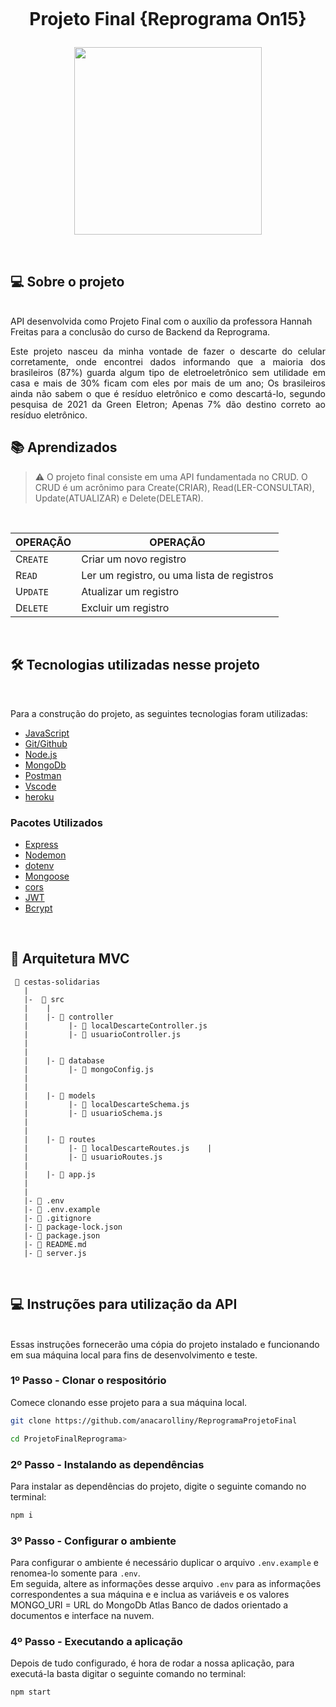 <h1 align="center">
    <br>
    <p align="center">Projeto Final {Reprograma On15}<p>
</h1>
<p align="center">
<img src="./assets/frame_1.png width="350" height="300"/>
</p>
<br>

## 💻 Sobre o projeto 
<br>
API desenvolvida como Projeto Final com o auxílio da professora Hannah Freitas para a conclusão do curso de Backend da Reprograma.

<p align="justify">Este projeto nasceu da minha vontade de fazer o descarte do celular corretamente, onde encontrei dados informando que a maioria dos brasileiros (87%) guarda algum tipo de eletroeletrônico sem utilidade em casa e mais de 30% ficam com eles por mais de um ano; Os brasileiros ainda não sabem o que é resíduo eletrônico e como descartá-lo, segundo pesquisa de 2021 da Green Eletron; Apenas 7% dão destino correto ao resíduo eletrônico.


## 📚 Aprendizados

> ⚠️ O projeto final consiste em uma API fundamentada no CRUD. O CRUD é um acrônimo para Create(CRIAR), Read(LER-CONSULTAR), Update(ATUALIZAR) e Delete(DELETAR). 
  
<br>

| OPERAÇÃO | OPERAÇÃO |
| --- | --- |
| C`REATE` | Criar um novo registro |
| R`EAD` | Ler um registro, ou uma lista de registros |
| U`PDATE` | Atualizar um registro |
| D`ELETE` | Excluir um registro |

<br>

## 🛠️ Tecnologias utilizadas nesse projeto

<br>

Para a construção do projeto, as seguintes tecnologias foram utilizadas:
- [JavaScript](https://www.javascript.com/)
- [Git/Github](https://github.com/)
- [Node.js](https://nodejs.org/en/)
- [MongoDb](https://www.mongodb.com/)
- [Postman](https://www.postman.com/)
- [Vscode](https://code.visualstudio.com/)
- [heroku](https://dashboard.heroku.com/apps)  

### Pacotes Utilizados 

- [Express](https://expressjs.com/pt-br/)
- [Nodemon](https://nodemon.io/)
- [dotenv](https://www.npmjs.com/package/dotenv)
- [Mongoose](https://mongoosejs.com/)
- [cors](https://www.npmjs.com/package/cors)
- [JWT](https://www.npmjs.com/package/jsonwebtoken)
- [Bcrypt](https://www.npmjs.com/package/bcrypt)

<br>

## 📁 Arquitetura MVC 

```
 📁 cestas-solidarias
   |
   |-  📁 src
   |    |
   |    |- 📁 controller
   |         |- 📑 localDescarteController.js
   |         |- 📑 usuarioController.js
   |     
   |
   |    |- 📁 database
   |         |- 📑 mongoConfig.js
   |
   |
   |    |- 📁 models
   |         |- 📑 localDescarteSchema.js
   |         |- 📑 usuarioSchema.js
   |         
   |
   |    |- 📁 routes
   |         |- 📑 localDescarteRoutes.js    |         
   |         |- 📑 usuarioRoutes.js
   |
   |    |- 📑 app.js
   |       
   |
   |- 📑 .env
   |- 📑 .env.example
   |- 📑 .gitignore
   |- 📑 package-lock.json
   |- 📑 package.json
   |- 📑 README.md
   |- 📑 server.js
```
<br>

## 💻 Instruções para utilização da API
<br>
Essas instruções fornecerão uma cópia do projeto instalado e funcionando em sua máquina local para fins de desenvolvimento e teste.

### 1º Passo - Clonar o respositório
Comece clonando esse projeto para a sua máquina local.
```sh
git clone https://github.com/anacarolliny/ReprogramaProjetoFinal
```
```sh
cd ProjetoFinalReprograma> 
```

### 2º Passo - Instalando as dependências
Para instalar as dependências do projeto, digite o seguinte comando no terminal:
```sh
npm i
```

### 3º Passo - Configurar o ambiente
Para configurar o ambiente é necessário duplicar o arquivo `.env.example` e renomea-lo somente para `.env`.</br>
Em seguida, altere as informações desse arquivo `.env` para as informações correspondentes a sua máquina e e inclua as variáveis e os valores
MONGO_URI = URL do MongoDb Atlas Banco de dados orientado a documentos e interface na nuvem.

### 4º Passo - Executando a aplicação
Depois de tudo configurado, é hora de rodar a nossa aplicação, para executá-la basta digitar o seguinte comando no terminal:
```sh
npm start
```
<br>
